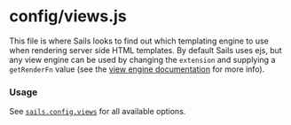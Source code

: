 # config/views.js

This file is where Sails looks to find out which templating engine to use when rendering server side HTML templates.  By default Sails uses ejs, but any view engine can be used by changing the `extension` and supplying a `getRenderFn` value (see the [view engine documentation](http://sailsjs.com/documentation/concepts/Views/ViewEngines.html) for more info).

### Usage

See [`sails.config.views`](http://sailsjs.com/documentation/reference/configuration/sails-config-views) for all available options.

<docmeta name="displayName" value="views.js">
